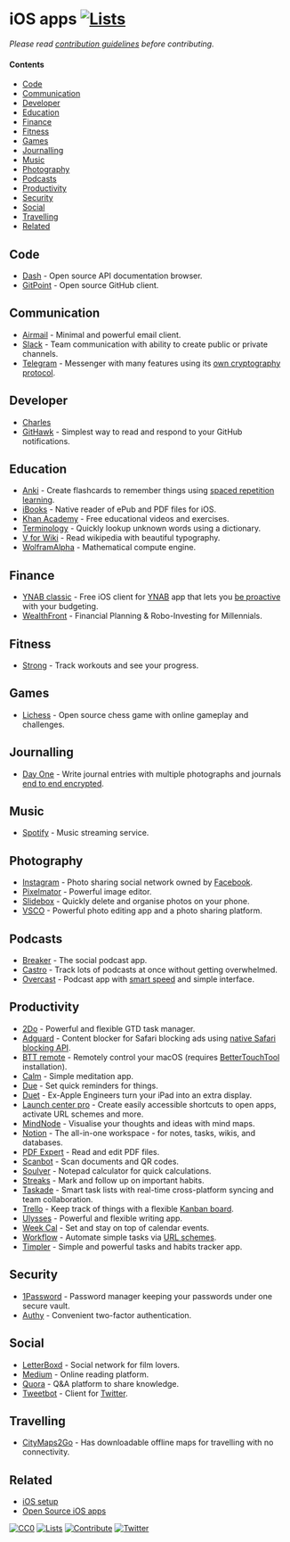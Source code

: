 # iOS apps [![Lists](https://img.shields.io/badge/-more%20lists-0a0a0a.svg?style=flat&colorA=0a0a0a)](https://github.com/learn-anything/curated-lists#readme)

_Please read [contribution guidelines](CONTRIBUTING.md#readme) before contributing._

#### Contents

- [Code](#code)
- [Communication](#communication)
- [Developer](#developer)
- [Education](#education)
- [Finance](#finance)
- [Fitness](#fitness)
- [Games](#games)
- [Journalling](#journalling)
- [Music](#music)
- [Photography](#photography)
- [Podcasts](#podcasts)
- [Productivity](#productivity)
- [Security](#security)
- [Social](#social)
- [Travelling](#travelling)
- [Related](#related)

## Code

- [Dash](https://kapeli.com/dash_ios) - Open source API documentation browser.
- [GitPoint](https://github.com/gitpoint/git-point) - Open source GitHub client.

## Communication

- [Airmail](http://airmailapp.com) - Minimal and powerful email client.
- [Slack](https://itunes.apple.com/us/app/slack-business-communication-for-teams/id618783545?mt=8) - Team communication with ability to create public or private channels.
- [Telegram](https://telegram.org) - Messenger with many features using its [own cryptography protocol](http://telegra.ph/Why-Isnt-Telegram-End-to-End-Encrypted-by-Default-08-14).

## Developer

- [Charles](https://itunes.apple.com/app/charles-proxy/id1134218562?mt=8)
- [GitHawk](http://githawk.com/) - Simplest way to read and respond to your GitHub notifications.

## Education

- [Anki](https://itunes.apple.com/us/app/ankimobile-flashcards/id373493387?mt=8) - Create flashcards to remember things using [spaced repetition learning](http://en.wikipedia.org/wiki/Spaced_repetition).
- [iBooks](https://itunes.apple.com/nl/app/ibooks/id364709193?l=en&mt=8) - Native reader of ePub and PDF files for iOS.
- [Khan Academy](https://itunes.apple.com/us/app/khan-academy-you-can-learn-anything/id469863705?mt=8) - Free educational videos and exercises.
- [Terminology](http://agiletortoise.com/terminology/) - Quickly lookup unknown words using a dictionary.
- [V for Wiki](http://v-for-wiki.com/) - Read wikipedia with beautiful typography.
- [WolframAlpha](https://itunes.apple.com/us/app/wolframalpha/id334989259?mt=8) - Mathematical compute engine.

## Finance

- [YNAB classic](https://itunes.apple.com/us/app/ynab-classic/id372076250?mt=8) - Free iOS client for [YNAB](https://www.youneedabudget.com/) app that lets you [be proactive](https://www.youneedabudget.com/method/) with your budgeting.
- [WealthFront](https://www.wealthfront.com/) - Financial Planning & Robo-Investing for Millennials.

## Fitness

- [Strong](https://itunes.apple.com/us/app/strong-workout-tracker-gym-log-exercise-journal/id464254577?mt=8) - Track workouts and see your progress.

## Games

- [Lichess](https://itunes.apple.com/us/app/lichess-online-chess/id968371784?mt=8) - Open source chess game with online gameplay and challenges.

## Journalling

- [Day One](http://dayoneapp.com/) - Write journal entries with multiple photographs and journals [end to end encrypted](http://help.dayoneapp.com/day-one-sync/end-to-end-encryption-faq).

## Music

- [Spotify](https://itunes.apple.com/us/app/spotify-music/id324684580?mt=8) - Music streaming service.

## Photography

- [Instagram](https://itunes.apple.com/us/app/instagram/id389801252?mt=8) - Photo sharing social network owned by [Facebook](http://en.wikipedia.org/wiki/Facebook).
- [Pixelmator](http://www.pixelmator.com/ios/) - Powerful image editor.
- [Slidebox](http://slidebox.co/) - Quickly delete and organise photos on your phone.
- [VSCO](https://itunes.apple.com/us/app/vsco/id588013838?mt=8) - Powerful photo editing app and a photo sharing platform.

## Podcasts

- [Breaker](https://www.breaker.audio/) - The social podcast app.
- [Castro](http://supertop.co/castro/) - Track lots of podcasts at once without getting overwhelmed.
- [Overcast](https://overcast.fm/) - Podcast app with [smart speed](https://medium.com/@eped/overcasts-smart-speed-vs-real-time-a759549ab48b) and simple interface.

## Productivity

- [2Do](https://www.2doapp.com) - Powerful and flexible GTD task manager.
- [Adguard](https://itunes.apple.com/us/app/adguard-adblock-and-privacy-protection/id1047223162?mt=8) - Content blocker for Safari blocking ads using [native Safari blocking API](https://developer.apple.com/library/content/documentation/Extensions/Conceptual/ContentBlockingRules/Introduction/Introduction.html).
- [BTT remote](http://bttremote.com) - Remotely control your macOS (requires [BetterTouchTool](https://www.boastr.net/) installation).
- [Calm](https://itunes.apple.com/us/app/calm-meditation-to-relax-focus-sleep-better/id571800810?mt=8) - Simple meditation app.
- [Due](http://www.dueapp.com/) - Set quick reminders for things.
- [Duet](https://www.duetdisplay.com/) - Ex-Apple Engineers turn your iPad into an extra display.
- [Launch center pro](https://contrast.co/launch-center-pro/) - Create easily accessible shortcuts to open apps, activate URL schemes and more.
- [MindNode](https://mindnode.com/) - Visualise your thoughts and ideas with mind maps.
- [Notion](https://www.notion.so) - The all-in-one workspace - for notes, tasks, wikis, and databases.
- [PDF Expert](https://pdfexpert.com/) - Read and edit PDF files.
- [Scanbot](https://itunes.apple.com/us/app/scanbot-scanner-app-fax/id834854351?mt=8) - Scan documents and QR codes.
- [Soulver](http://www.acqualia.com/soulver/iphone/) - Notepad calculator for quick calculations.
- [Streaks](https://streaksapp.com) - Mark and follow up on important habits.
- [Taskade](https://itunes.apple.com/app/taskade-smart-lists-and-notes/id1264713923) - Smart task lists with real-time cross-platform syncing and team collaboration.
- [Trello](https://itunes.apple.com/us/app/trello/id461504587?mt=8) - Keep track of things with a flexible [Kanban board](http://en.wikipedia.org/wiki/Kanban_board).
- [Ulysses](https://www.ulyssesapp.com/) - Powerful and flexible writing app.
- [Week Cal](https://itunes.apple.com/us/app/week-calendar/id381059732?mt=8) - Set and stay on top of calendar events.
- [Workflow](https://workflow.is/) - Automate simple tasks via [URL schemes](https://developer.apple.com/library/content/documentation/iPhone/Conceptual/iPhoneOSProgrammingGuide/Inter-AppCommunication/Inter-AppCommunication.html).
- [Timpler](https://timpler.com/) - Simple and powerful tasks and habits tracker app.

## Security

- [1Password](https://itunes.apple.com/us/app/1password-password-manager-and-secure-wallet/id568903335?mt=8) - Password manager keeping your passwords under one secure vault.
- [Authy](https://itunes.apple.com/us/app/authy/id494168017?mt=8) - Convenient two-factor authentication.

## Social

- [LetterBoxd](https://itunes.apple.com/us/app/letterboxd-the-social-network-for-film-lovers/id1054271011?mt=8) - Social network for film lovers.
- [Medium](https://itunes.apple.com/us/app/medium/id828256236?mt=8) - Online reading platform.
- [Quora](https://itunes.apple.com/us/app/quora/id456034437?mt=8) - Q&A platform to share knowledge.
- [Tweetbot](https://tapbots.com/tweetbot/) - Client for [Twitter](https://twitter.com).

## Travelling

- [CityMaps2Go](https://itunes.apple.com/us/app/citymaps2go-plan-trips-travel-guide-offline-maps/id408866084?mt=8) - Has downloadable offline maps for travelling with no connectivity.

## Related

- [iOS setup](https://github.com/nikitavoloboev/my-ios#readme)
- [Open Source iOS apps](https://github.com/dkhamsing/open-source-ios-apps#readme)

[![CC0](https://img.shields.io/badge/license-CC0-0a0a0a.svg?style=flat&colorA=0a0a0a)](https://creativecommons.org/publicdomain/zero/1.0/)
[![Lists](https://img.shields.io/badge/-more%20lists-0a0a0a.svg?style=flat&colorA=0a0a0a)](https://github.com/learn-anything/curated-lists#readme)
[![Contribute](https://img.shields.io/badge/-contribute-0a0a0a.svg?style=flat&colorA=0a0a0a)](CONTRIBUTING.md#readme)
[![Twitter](http://bit.ly/latwitt)](https://twitter.com/learnanything_)
